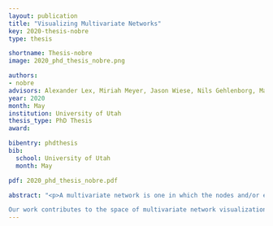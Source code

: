 ```yaml
---
layout: publication
title: "Visualizing Multivariate Networks"
key: 2020-thesis-nobre
type: thesis

shortname: Thesis-nobre
image: 2020_phd_thesis_nobre.png

authors:
- nobre
advisors: Alexander Lex, Miriah Meyer, Jason Wiese, Nils Gehlenborg, Marc Streit
year: 2020
month: May
institution: University of Utah
thesis_type: PhD Thesis
award:

bibentry: phdthesis
bib:
  school: University of Utah
  month: May

pdf: 2020_phd_thesis_nobre.pdf

abstract: "<p>A multivariate network is one in which the nodes and/or edges are associated with attributes. This type of network is wide\-spread, with examples including social networks, physical networks such as power grids, networks modeling cellular processes in biology, and trees describing evolutionary relationships between species. The need for visualizing MVNs arises when the structure (the topology) of the network needs to be analyzed together with the node or edge attributes. Such analysis presents a challenge when visualizing topology and attributes in the same view, since choosing efficient encodings for one aspect often interferes with the ability to effectively visualize the other. 

Our work contributes to the space of multivariate network visualization by first organizing the design space of MVN visualization techniques into a typology and identifying the limits of existing approaches. Given this landscape of techniques, we make two technique contributions: 1) an applied design study with domain experts that explores visualizing attributed genealogies; and 2) a general MVN visualization approach that addresses the challenge of simultaneously visualizing topology and attributes. We also contribute an empirical study that provides experimental evidence concerning the performance of the two most commonly used MVN visualization techniques: node-link diagrams and adjacency matrices. This body of work will provide guidance for practitioners, visualization researchers, and domain experts using MVNs for real world exploration.</p>"
---
```

